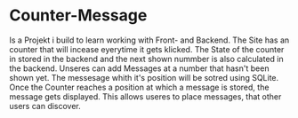 # Counter-Message
Is a Projekt i build to learn working with Front- and Backend. 
The Site has an counter that will incease eyerytime it gets klicked.
The State of the counter in stored in the backend and the next shown nummber is also calculated in the backend.
Unseres can add Messages at a number that hasn't been shown yet. The messesage whith it's position will be sotred using SQLite. 
Once the Counter reaches a position at which a message is stored, the message gets displayed. 
This allows useres to place messages, that other users can discover.
